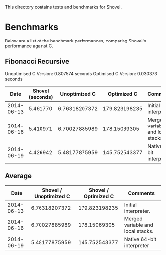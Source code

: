 This directory contains tests and benchmarks for Shovel.

# Benchmarks
Below are a list of the benchmark performances, comparing Shovel's performance against C.

## Fibonacci Recursive

Unoptimised C Version: 0.807574 seconds
Optimised C Version: 0.030373 seconds

| Date | Shovel (seconds) | Unoptimized C | Optimized C | Comments |
| --- | --- | --- | --- | --- |
| 2014-06-13 | 5.461770 | 6.76318207372 | 179.823198235 | Initial interpreter. |
| 2014-06-16 | 5.410971 | 6.70027885989 | 178.15069305 | Merged variable and local stacks. | 
| 2014-06-19 | 4.426942 | 5.48177875959 | 145.752543377 | Native 64-bit interpreter |

## Average

| Date | Shovel / Unoptimized C | Shovel / Optimized C | Comments  |
| --- | --- | --- | --- |
| 2014-06-13 | 6.76318207372 | 179.823198235 | Initial interpreter. |
| 2014-06-16 | 6.70027885989 | 178.15069305 | Merged variable and local stacks. |
| 2014-06-19 | 5.48177875959 | 145.752543377 | Native 64-bit interpreter |
